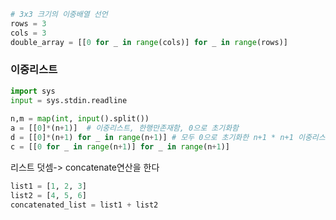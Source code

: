 ```python
# 3x3 크기의 이중배열 선언
rows = 3
cols = 3
double_array = [[0 for _ in range(cols)] for _ in range(rows)]

```

### 이중리스트
 
```python
import sys  
input = sys.stdin.readline  
  
n,m = map(int, input().split())  
a = [[0]*(n+1)]  # 이중리스트, 한행만존재함, 0으로 초기화함
d = [[0]*(n+1) for _ in range(n+1)] # 모두 0으로 초기화한 n+1 * n+1 이중리스트
c = [[0 for _ in range(n+1)] for _ in range(n+1)]
```

리스트 덧셈-> concatenate연산을 한다
```python
list1 = [1, 2, 3]
list2 = [4, 5, 6]
concatenated_list = list1 + list2
```